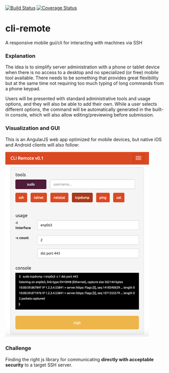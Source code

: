 [![Build Status](https://travis-ci.org/stphivos/cli-remote.svg)](https://travis-ci.org/stphivos/cli-remote)
[![Coverage Status](https://coveralls.io/repos/stphivos/cli-remote/badge.svg?branch=master&service=github)](https://coveralls.io/github/stphivos/cli-remote?branch=master)

# cli-remote
A responsive mobile gui/cli for interacting with machines via SSH

### Explanation
The idea is to simplify server administration with a phone or tablet device when there is no access to a desktop and no specialized (or free) mobile tool available. There needs to be something that provides great flexibility but at the same time not requiring too much typing of long commands from a phone keypad.

Users will be presented with standard administrative tools and usage options, and they will also be able to add their own. While a user selects different options, the command will be automatically generated in the built-in console, which will also allow editing/previewing before submission.

### Visualization and GUI
This is an AngularJS web app optimized for mobile devices, but native iOS and Android clients will also follow:

<img src="app/screenshots/remote.png" alt="tcpdump screenshot" width="450" />

### Challenge
Finding the right js library for communicating **directly with acceptable security** to a target SSH server.
